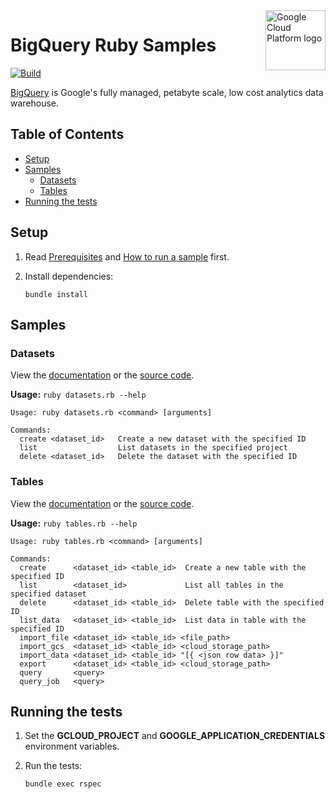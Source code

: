 <img src="https://avatars2.githubusercontent.com/u/2810941?v=3&s=96" alt="Google Cloud Platform logo" title="Google Cloud Platform" align="right" height="96" width="96"/>

# BigQuery Ruby Samples

[![Build](https://storage.googleapis.com/cloud-docs-samples-badges/GoogleCloudPlatform/ruby-docs-samples/bigquery.svg)]()

[BigQuery](https://cloud.google.com/bigquery/docs) is Google&#x27;s fully managed, petabyte scale, low cost analytics data warehouse.

## Table of Contents

* [Setup](#setup)
* [Samples](#samples)
  * [Datasets](#datasets)
  * [Tables](#tables)
* [Running the tests](#running-the-tests)

## Setup

1.  Read [Prerequisites][prereq] and [How to run a sample][run] first.
1.  Install dependencies:

        bundle install

[prereq]: ../README.md#prerequisities
[run]: ../README.md#how-to-run-a-sample

## Samples

### Datasets


View the [documentation][datasets_0_docs] or the [source code][datasets_0_code].

__Usage:__ `ruby datasets.rb --help`

```
Usage: ruby datasets.rb <command> [arguments]

Commands:
  create <dataset_id>   Create a new dataset with the specified ID
  list                  List datasets in the specified project
  delete <dataset_id>   Delete the dataset with the specified ID
```

[datasets_0_docs]: https://cloud.google.com/bigquery/docs
[datasets_0_code]: datasets.rb

### Tables


View the [documentation][tables_1_docs] or the [source code][tables_1_code].

__Usage:__ `ruby tables.rb --help`

```
Usage: ruby tables.rb <command> [arguments]

Commands:
  create      <dataset_id> <table_id>  Create a new table with the specified ID
  list        <dataset_id>             List all tables in the specified dataset
  delete      <dataset_id> <table_id>  Delete table with the specified ID
  list_data   <dataset_id> <table_id>  List data in table with the specified ID
  import_file <dataset_id> <table_id> <file_path>
  import_gcs  <dataset_id> <table_id> <cloud_storage_path>
  import_data <dataset_id> <table_id> "[{ <json row data> }]"
  export      <dataset_id> <table_id> <cloud_storage_path>
  query       <query>
  query_job   <query>
```

[tables_1_docs]: https://cloud.google.com/bigquery/docs
[tables_1_code]: tables.rb

## Running the tests

1.  Set the **GCLOUD_PROJECT** and **GOOGLE_APPLICATION_CREDENTIALS** environment variables.

1.  Run the tests:

        bundle exec rspec
